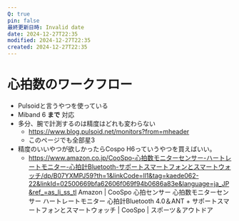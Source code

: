 ```yaml
---
Q: true
pin: false
最終更新日時: Invalid date
date: 2024-12-27T22:35
modified: 2024-12-27T22:35
created: 2024-12-27T22:35
---
```

# 心拍数のワークフロー

- Pulsoidと言うやつを使っている
- Miband 6 **まで** 対応
- 多分、腕で計測するのは精度はどれも変わらない
    - https://www.blog.pulsoid.net/monitors?from=mheader
    - このページでも全部星3
- 精度のいいやつが欲しかったらCospo H6っていうやつを買えばいい。
    - https://www.amazon.co.jp/CooSpo-心拍数モニターセンサー-ハートレートモニター-心拍計Bluetooth-サポートスマートフォンとスマートウォッチ/dp/B07YXMPJ59?th=1&linkCode=ll1&tag=kaede062-22&linkId=02500669bfa62606f069f94b0686a83e&language=ja_JP&ref_=as_li_ss_tl Amazon | CooSpo 心拍センサー 心拍数モニターセンサー ハートレートモニター 心拍計Bluetooth 4.0＆ANT + サポートスマートフォンとスマートウォッチ | CooSpo | スポーツ＆アウトドア